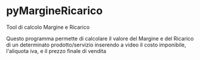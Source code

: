 # pyMargineRicarico
Tool di calcolo Margine e Ricarico

Questo programma permette di calcolare il valore del Margine e del Ricarico di un determinato prodotto/servizio inserendo a video il costo imponibile, l'aliquota iva, e il prezzo finale di vendita
